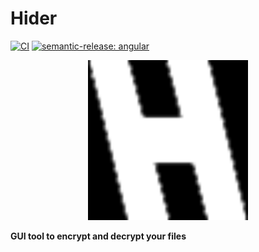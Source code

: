 # Hider

[![CI](https://github.com/cjeonguk/hider/actions/workflows/release.yml/badge.svg)](https://github.com/cjeonguk/hider/actions/workflows/release.yml)
[![semantic-release: angular](https://img.shields.io/badge/semantic--release-angular-e10079?logo=semantic-release)](https://github.com/semantic-release/semantic-release)

<div align="center">
  <img src="./app/build/icon.png" width="256" height="256">
</div>

**GUI tool to encrypt and decrypt your files**
